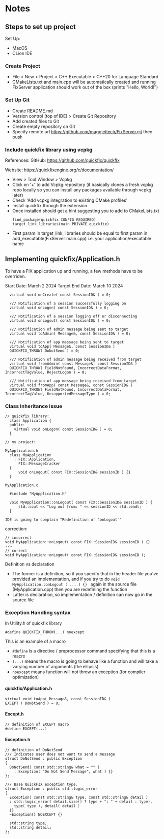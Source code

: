 # Notes

## Steps to set up project

Set Up:
- MacOS
- CLion IDE

### Create Project
- File > New > Project > C++ Executable > C++20 for Language Standard 
- CMakeLists.txt and main.cpp will be automatically created and running FixServer application should work out of the box (prints "Hello, World!")

### Set Up Git
* Create README.md
* Version control (top of IDE) > Create Git Repository
* Add created files to Git
* Create empty repository on Git
* Specify remote url https://github.com/maggiettech/FixServer.git then push

### Include quickfix library using vcpkg
References:
GitHub: https://github.com/quickfix/quickfix

Website: https://quickfixengine.org/c/documentation/

* View > Tool Window > Vcpkg
* Click on '+' to add Vcpkg repository (it basically clones a fresh vcpkg repo locally so you can install any packages available through vcpkg later)
* Check 'Add vcpkg integration to existing CMake profiles'
* Install quickfix through the extension
* Once installed should get a hint suggesting you to add to CMakeLists.txt 
    ``` 
    find_package(quickfix CONFIG REQUIRED)
    target_link_libraries(main PRIVATE quickfix)
    ```
* First param in target_link_libraries should be equal to first param in add_executable(FixServer main.cpp) i.e. your application/executable name

## Implementing quickfix/Application.h

To have a FIX application up and running, a few methods have to be overriden.

Start Date: March 2 2024
Target End Date: March 10 2024

```
  virtual void onCreate( const SessionID& ) = 0;
  
  /// Notification of a session successfully logging on
  virtual void onLogon( const SessionID& ) = 0;
  
  /// Notification of a session logging off or disconnecting
  virtual void onLogout( const SessionID& ) = 0;
  
  /// Notification of admin message being sent to target
  virtual void toAdmin( Message&, const SessionID& ) = 0;
  
  /// Notification of app message being sent to target
  virtual void toApp( Message&, const SessionID& )
  QUICKFIX_THROW( DoNotSend ) = 0;
  
  /// Notification of admin message being received from target
  virtual void fromAdmin( const Message&, const SessionID& )
  QUICKFIX_THROW( FieldNotFound, IncorrectDataFormat, IncorrectTagValue, RejectLogon ) = 0;
  
  /// Notification of app message being received from target
  virtual void fromApp( const Message&, const SessionID& )
  QUICKFIX_THROW( FieldNotFound, IncorrectDataFormat, IncorrectTagValue, UnsupportedMessageType ) = 0;
```

### Class Inheritance Issue

```
// quickfix library:
  class Application {
  public:
    virtual void onLogon( const SessionID& ) = 0;
  }

// my project:

MyApplication.h
  class MyApplication
    : FIX::Application,
      FIX::MessageCracker
  {
      void onLogout( const FIX::SessionID& sessionID ) {}
  }

MyApplication.c

  #include "MyApplication.h"
  
  void MyApplication::onLogout( const FIX::SessionID& sessionID ) {
      std::cout << "Log out from: " << sessionID << std::endl;
  }
  
IDE is going to complain "Redefinition of 'onLogout'"
```

correction:
```
// incorrect
void MyApplication::onLogout( const FIX::SessionID& sessionID ) {}
-->
// correct
void MyApplication::onLogout( const FIX::SessionID& sessionID );
```
Definition vs declaration
* The former is a definition, so if you specify that in the header file you've provided an implementation, and if you try to do ```void MyApplication::onLogout ( ... ) {} ``` again in the source file (MyApplication.cpp) then you are redefining the function 
* Latter is declaration, so implementation / definition can now go in the source file

### Exception Handling syntax

In Utility.h of quickfix library
```
#define QUICKFIX_THROW(...) noexcept
```
This is an example of a macro
* ```#define``` is a directive / preprocessor command specifying that this is a macro
* ```(...)``` means the macro is going to behave like a function and will take a varying number of arguments (the ellipsis)
* ```noexcept``` means function will not throw an exception (for compiler optimization)

#### quickfix/Application.h
```
virtual void toApp( Message&, const SessionID& )
EXCEPT ( DoNotSend ) = 0;
```

#### Except.h
```
// definition of EXCEPT macro
#define EXCEPT(...)
```

#### Exception.h
```
// definition of DoNotSend
/// Indicates user does not want to send a message
struct DoNotSend : public Exception
{
  DoNotSend( const std::string& what = "" )
    : Exception( "Do Not Send Message", what ) {}
};

/// Base QuickFIX exception type.
struct Exception : public std::logic_error
{
  Exception( const std::string& type, const std::string& detail )
  : std::logic_error( detail.size() ? type + ": " + detail : type),
    type( type ), detail( detail )
  {}
  ~Exception() NOEXCEPT {}

  std::string type;
  std::string detail;
};

```
